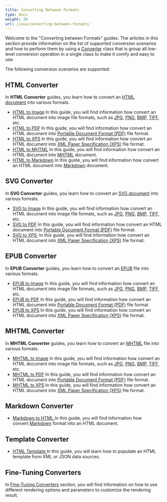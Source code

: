```yaml
---
title: Converting Between Formats
type: docs
weight: 30
url: /java/converting-between-formats/
---
```


Welcome to the "Converting between Formats" guides. The articles in this section provide information on the list of supported conversion scenarios and how to perform them by using a [Converter](https://apireference.aspose.com/html/java/com.aspose.html/package-frame) class that is group all low-level conversion operation in a single class to make it comfy and easy to use.

The following conversion scenarios are supported:
## **HTML Converter**
In **HTML Converter** guides, you learn how to convert an [HTML document](https://apireference.aspose.com/html/java/com.aspose.html/HTMLDocument) into various formats.

- [HTML to Image](/html/java/html-to-image-conversion/)
  In this guide, you will find information how convert an HTML document into image file formats, such as [JPG](https://en.wikipedia.org/wiki/Image_file_formats#JPEG/JFIF), [PNG](https://en.wikipedia.org/wiki/Image_file_formats#PNG), [BMP](https://en.wikipedia.org/wiki/Image_file_formats#BMP), [TIFF](https://en.wikipedia.org/wiki/Image_file_formats#TIFF), etc.
- [HTML to PDF](/html/java/html-to-pdf-conversion/)
  In this guide, you will find information how convert an HTML document into [Portable Document Format (PDF)](https://en.wikipedia.org/wiki/PDF) file format.
- [HTML to XPS](/html/java/html-to-xps-conversion/)
  In this guide, you will find information how convert an HTML document into [XML Paper Specification (XPS)](https://en.wikipedia.org/wiki/Open_XML_Paper_Specification) file format.
- [HTML to MHTML](/html/java/html-to-mhtml-conversion/)
  In this guide, you will find information how convert an HTML document into [MHTML](https://en.wikipedia.org/wiki/MHTML) document.
- [HTML to Markdown](/html/java/html-to-markdown-conversion/)
  In this guide, you will find information how convert an HTML document into [Markdown](https://en.wikipedia.org/wiki/Markdown) document.
## **SVG Converter**
In **SVG Converter** guides, you learn how to convert an [SVG document](https://apireference.aspose.com/html/java/com.aspose.html.dom.svg/SVGDocument) into various formats.

- [SVG to Image](/html/java/svg-to-image-conversion/)
  In this guide, you will find information how convert an HTML document into image file formats, such as [JPG](https://en.wikipedia.org/wiki/Image_file_formats#JPEG/JFIF), [PNG](https://en.wikipedia.org/wiki/Image_file_formats#PNG), [BMP](https://en.wikipedia.org/wiki/Image_file_formats#BMP), [TIFF](https://en.wikipedia.org/wiki/Image_file_formats#TIFF), etc.
- [SVG to PDF](/html/java/svg-to-pdf-conversion/)
  In this guide, you will find information how convert an HTML document into [Portable Document Format (PDF)](https://en.wikipedia.org/wiki/PDF) file format.
- [SVG to XPS ](/html/java/svg-to-xps-conversion/)
  In this guide, you will find information how convert an HTML document into [XML Paper Specification (XPS)](https://en.wikipedia.org/wiki/Open_XML_Paper_Specification) file format.
## **EPUB Converter**
In **EPUB Converter** guides, you learn how to convert an [EPUB](https://en.wikipedia.org/wiki/EPUB) file into various formats.

- [EPUB to Image](/html/java/epub-to-image-conversion/)
  In this guide, you will find information how convert an HTML document into image file formats, such as [JPG](https://en.wikipedia.org/wiki/Image_file_formats#JPEG/JFIF), [PNG](https://en.wikipedia.org/wiki/Image_file_formats#PNG), [BMP](https://en.wikipedia.org/wiki/Image_file_formats#BMP), [TIFF](https://en.wikipedia.org/wiki/Image_file_formats#TIFF), etc.
- [EPUB to PDF](/html/java/epub-to-pdf-conversion/)
  In this guide, you will find information how convert an HTML document into [Portable Document Format (PDF)](https://en.wikipedia.org/wiki/PDF) file format.
- [EPUB to XPS](/html/java/epub-to-xps-conversion/)
  In this guide, you will find information how convert an HTML document into [XML Paper Specification (XPS)](https://en.wikipedia.org/wiki/Open_XML_Paper_Specification) file format.
## **MHTML Converter**
In **MHTML Converter** guides, you learn how to convert an [MHTML](https://en.wikipedia.org/wiki/MHTML) file into various formats.

- [MHTML to Image](/html/java/mhtml-to-image-conversion/)
  In this guide, you will find information how convert an HTML document into image file formats, such as [JPG](https://en.wikipedia.org/wiki/Image_file_formats#JPEG/JFIF), [PNG](https://en.wikipedia.org/wiki/Image_file_formats#PNG), [BMP](https://en.wikipedia.org/wiki/Image_file_formats#BMP), [TIFF](https://en.wikipedia.org/wiki/Image_file_formats#TIFF), etc.
- [MHTML to PDF](/html/java/mhtml-to-pdf-conversion/)
  In this guide, you will find information how convert an HTML document into [Portable Document Format (PDF)](https://en.wikipedia.org/wiki/PDF) file format.
- [MHTML to XPS](/html/java/mhtml-to-xps-conversion/)
  In this guide, you will find information how convert an HTML document into [XML Paper Specification (XPS)](https://en.wikipedia.org/wiki/Open_XML_Paper_Specification) file format.
## **Markdown Converter**
- [Markdown to HTML
  ](/html/java/markdown-to-html-conversion/)In this guide, you will find information how convert [Markdown](https://en.wikipedia.org/wiki/Markdown) format into an HTML document.
## **Template Converter**
- [HTML Template
  ](/html/java/html-template/)In this guide, you will learn how to populate an HTML template from XML or JSON data sources.
## **Fine-Tuning Converters**
In [Fine-Tuning Converters](/html/java/fine-tuning-converters/) section, you will find information on how to use different rendering options and parameters to customize the rendering result.
